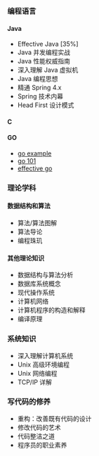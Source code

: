 ### 编程语言
#### Java
* Effective Java [35%]
* Java 并发编程实战
* Java 性能权威指南
* 深入理解 Java 虚拟机
* Java 编程思想
* 精通 Spring 4.x
* Spring 技术内幕
* Head First 设计模式
#### C
#### GO
* [go example](https://gobyexample.com/)
* [go 101](https://gfw.go101.org/article/101.html)
* [effective go](https://golang.org/doc/effective_go)

### 理论学科
#### 数据结构和算法
* 算法/算法图解
* 算法导论
* 编程珠玑
#### 其他理论知识
* 数据结构与算法分析
* 数据库系统概念
* 现代操作系统
* 计算机网络
* 计算机程序的构造和解释
* 编译原理

### 系统知识
* 深入理解计算机系统
* Unix 高级环境编程
* Unix 网络编程
* TCP/IP 详解

### 写代码的修养
* 重构：改善既有代码的设计
* 修改代码的艺术
* 代码整洁之道
* 程序员的职业素养